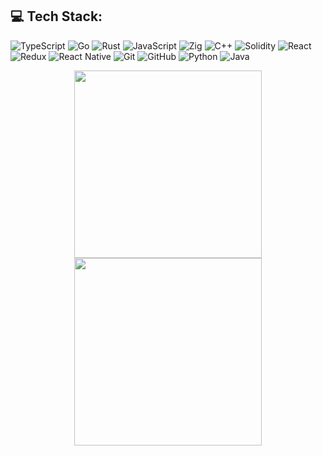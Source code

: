 ## 💻 Tech Stack:
![TypeScript](https://img.shields.io/badge/typescript-%23007ACC.svg?style=for-the-badge&logo=typescript&logoColor=white) 
![Go](https://img.shields.io/badge/go-%237EE5F2.svg?style=for-the-badge&logo=go&logoColor=white)
![Rust](https://img.shields.io/badge/rust-%23C75600.svg?style=for-the-badge&logo=rust&logoColor=white)
![JavaScript](https://img.shields.io/badge/javascript-%23323330.svg?style=for-the-badge&logo=javascript&logoColor=%23F7DF1E) 
![Zig](https://img.shields.io/badge/zig-%23f7a41d.svg?style=for-the-badge&logo=zig&logoColor=white) 
![C++](https://img.shields.io/badge/c++-%2300599C.svg?style=for-the-badge&logo=cplusplus&logoColor=white) 
![Solidity](https://img.shields.io/badge/solidity-%23110c4e.svg?style=for-the-badge&logo=solidity&logoColor=%23aec0f1)
![React](https://img.shields.io/badge/react-%2320232a.svg?style=for-the-badge&logo=react&logoColor=%2361DAFB) 
![Redux](https://img.shields.io/badge/redux-%23764abc.svg?style=for-the-badge&logo=redux&logoColor=%white)
![React Native](https://img.shields.io/badge/react%20native-%2320232a.svg?style=for-the-badge&logo=react&logoColor=%2361DAFB)
![Git](https://img.shields.io/badge/git-%23F05033.svg?style=for-the-badge&logo=git&logoColor=white) 
![GitHub](https://img.shields.io/badge/github-%23121011.svg?style=for-the-badge&logo=github&logoColor=white) 
![Python](https://img.shields.io/badge/python-3670A0?style=for-the-badge&logo=python&logoColor=ffdd54) 
![Java](https://img.shields.io/badge/java-%23ED8B00.svg?style=for-the-badge&logo=openjdk&logoColor=white)


<p align="center">



  <img height=300 align="center" src="https://github-readme-stats-beta-steel-43.vercel.app/api/wakatime?username=xavcochran&langs_count=8&layout=compact&custom_title=Past%20Year%20Stats&theme=tokyonight">
  <img height=300 align="center" src="https://github-readme-stats.vercel.app/api?username=xavcochran&rank_icon=github&show_icons=true&include_all_commits=true&theme=tokyonight"  />

</p>

